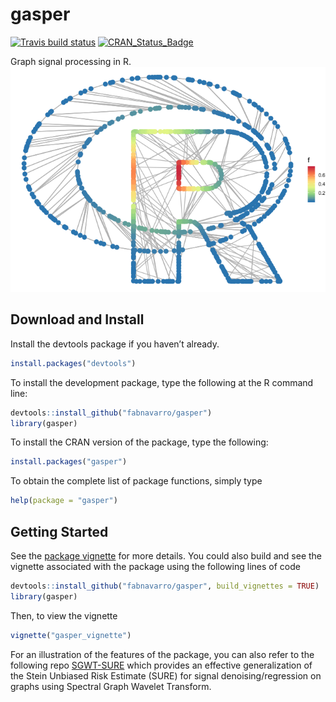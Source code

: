 gasper
======

[![Travis build
status](https://travis-ci.org/fabnavarro/gasper.svg?branch=master)](https://travis-ci.org/fabnavarro/gasper)
[![CRAN\_Status\_Badge](http://www.r-pkg.org/badges/version/rwavelet)](http://cran.r-project.org/package=rwavelet)

Graph signal processing in R.
![](README_files/figure-markdown_github/unnamed-chunk-1-1.png)

Download and Install
--------------------

Install the devtools package if you haven’t already.

``` r
install.packages("devtools")
```

To install the development package, type the following at the R command
line:

``` r
devtools::install_github("fabnavarro/gasper")
library(gasper)
```

To install the CRAN version of the package, type the following:

``` r
install.packages("gasper")
```

To obtain the complete list of package functions, simply type

``` r
help(package = "gasper")
```

Getting Started
---------------

See the [package
vignette](https://fnavarro.perso.math.cnrs.fr/rpackage/gasper_vignette.pdf)
for more details. You could also build and see the vignette associated
with the package using the following lines of code

``` r
devtools::install_github("fabnavarro/gasper", build_vignettes = TRUE)
library(gasper)
```

Then, to view the vignette

``` r
vignette("gasper_vignette")
```

For an illustration of the features of the package, you can also refer
to the following repo
[SGWT-SURE](https://github.com/fabnavarro/SGWT-SURE) which provides an
effective generalization of the Stein Unbiased Risk Estimate (SURE) for
signal denoising/regression on graphs using Spectral Graph Wavelet
Transform.
